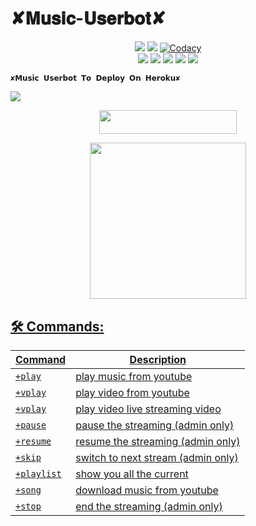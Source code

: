 #         ✘𝐌𝐮𝐬𝐢𝐜-𝐔𝐬𝐞𝐫𝐛𝐨𝐭✘

</p>
<p align="center">
    <a href="https://www.python.org/" alt="made-with-python"> <img src="https://img.shields.io/badge/Made%20with-Python-black.svg?style=flat-square&logo=python&logoColor=blue&color=Blue" /></a>
    <a href="https://github.com/SkylaIND/SkylaMusic-Userbot/graphs/commit-activity" alt="Maintenance"> <img src="https://img.shields.io/badge/Maintained%3F-yes-Blue.svg?style=flat-square" /></a>
    <a href="https://app.codacy.com/gh/SkylaIND/SkylaMusic-Userbot/dashboard"> <img src="https://img.shields.io/codacy/grade/a723cb464d5a4d25be3152b5d71de82d?color=Blue&logo=codacy&style=flat-square" alt="Codacy" /></a><br>
    <a href="https://github.com/SkylaIND/SkylaMusic-Userbot"> <img src="https://img.shields.io/github/repo-size/SkylaIND/SkylaMusic-Userbot?color=Blue&logo=github&logoColor=Blue&style=flat-square" /></a>
    <a href="https://github.com/SkylaIND/SkylaMusic-Userbot/commits/main"> <img src="https://img.shields.io/github/last-commit/SkylaIND/SkylaMusic-Userbot?color=Blue&logo=github&logoColor=Blue&style=flat-square" /></a>
    <a href="https://github.com/SkylaIND/SkylaMusic-Usetbot/issues"> <img src="https://img.shields.io/github/issues/SkylaIND/SkylaMusic-Userbot?color=Blue&logo=github&logoColor=blue&style=flat-square" /></a>
    <a href="https://github.com/SkylaIND/SkylaMusic-Userbot/network/members"> <img src="https://img.shields.io/github/forks/SkylaIND/SkylaMusic-Userbot?color=Blue&logo=github&logoColor=Blue&style=flat-square" /></a>  
    <a href="https://github.com/SkylaIND/SkylaMusic-Userbot/network/members"> <img src="https://img.shields.io/github/stars/SkylaIND/SkylaMusic-Userbot?color=Blue&logo=github&logoColor=Blue&style=flat-square" /></a>  
</p>








    ✘𝗠𝘂𝘀𝗶𝗰 𝗨𝘀𝗲𝗿𝗯𝗼𝘁 𝗧𝗼 𝗗𝗲𝗽𝗹𝗼𝘆 𝗢𝗻 𝗛𝗲𝗿𝗼𝗸𝘂✘
<img src="https://telegra.ph/file/59a1e5e2209a19c2b2488.jpg">

<p align="center"><a href="https://heroku.com/deploy?template=https://github.com/SkylaIND/SkylaMusic-Userbot"> <img src="https://img.shields.io/badge/Deploy%20To%20Heroku-Green?style=for-the-badge&logo=heroku" width="220" height="38.45"/></a>

<p align="center"><a href="https://telegram.dog/XTZ_HerokuBot?start=U2t5bGFJTkQvU2t5bGEtVXNlcmJvdCBTa3lsYS1Vc2VyYm90"><img src="https://img.shields.io/badge/Deploy%20Via%20Telegram-blue?style=for-the-badge&logo=telegram" width="250""/</a>  
</p>


## 🛠 Commands:
| Command | Description |
| ------ | ------ |
| `+play` | play music from youtube |
| `+vplay` | play video from youtube |
| `+vplay` | play video live streaming video |
| `+pause` | pause the streaming (admin only) |
| `+resume` | resume the streaming (admin only) |
| `+skip` | switch to next stream (admin only) |
| `+playlist` | show you all the current | stream list |
| `+song` | download music from youtube |
| `+stop` | end the streaming (admin only) |
